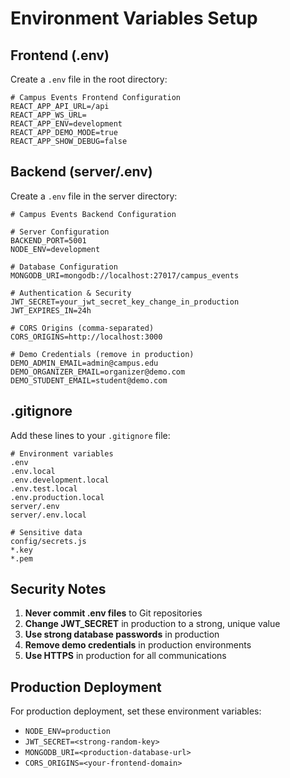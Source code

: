 # Environment Variables Setup

## Frontend (.env)
Create a `.env` file in the root directory:

```env
# Campus Events Frontend Configuration
REACT_APP_API_URL=/api
REACT_APP_WS_URL=
REACT_APP_ENV=development
REACT_APP_DEMO_MODE=true
REACT_APP_SHOW_DEBUG=false
```

## Backend (server/.env)
Create a `.env` file in the server directory:

```env
# Campus Events Backend Configuration

# Server Configuration
BACKEND_PORT=5001
NODE_ENV=development

# Database Configuration  
MONGODB_URI=mongodb://localhost:27017/campus_events

# Authentication & Security
JWT_SECRET=your_jwt_secret_key_change_in_production
JWT_EXPIRES_IN=24h

# CORS Origins (comma-separated)
CORS_ORIGINS=http://localhost:3000

# Demo Credentials (remove in production)
DEMO_ADMIN_EMAIL=admin@campus.edu
DEMO_ORGANIZER_EMAIL=organizer@demo.com  
DEMO_STUDENT_EMAIL=student@demo.com
```

## .gitignore
Add these lines to your `.gitignore` file:

```
# Environment variables
.env
.env.local
.env.development.local
.env.test.local
.env.production.local
server/.env
server/.env.local

# Sensitive data
config/secrets.js
*.key
*.pem
```

## Security Notes

1. **Never commit .env files** to Git repositories
2. **Change JWT_SECRET** in production to a strong, unique value
3. **Use strong database passwords** in production
4. **Remove demo credentials** in production environments
5. **Use HTTPS** in production for all communications

## Production Deployment

For production deployment, set these environment variables:
- `NODE_ENV=production`
- `JWT_SECRET=<strong-random-key>`
- `MONGODB_URI=<production-database-url>`
- `CORS_ORIGINS=<your-frontend-domain>`
